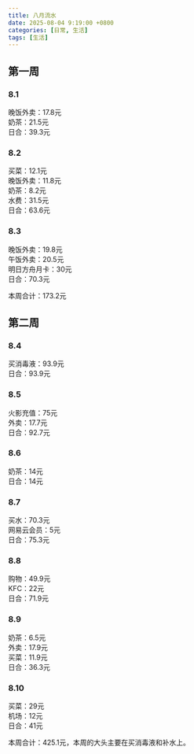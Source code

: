 ```yaml
---
title: 八月流水
date: 2025-08-04 9:19:00 +0800
categories: [日常, 生活]
tags: [生活]
---
```


## 第一周
### 8.1
晚饭外卖：17.8元  
奶茶：21.5元  
日合：39.3元
### 8.2
买菜：12.1元  
晚饭外卖：11.8元  
奶茶：8.2元  
水费：31.5元  
日合：63.6元
### 8.3
晚饭外卖：19.8元  
午饭外卖：20.5元  
明日方舟月卡：30元  
日合：70.3元

本周合计：173.2元

## 第二周
### 8.4
买消毒液：93.9元  
日合：93.9元

### 8.5
火影充值：75元   
外卖：17.7元   
日合：92.7元  

### 8.6
奶茶：14元  
日合：14元

### 8.7
买水：70.3元  
网易云会员：5元  
日合：75.3元

### 8.8
购物：49.9元  
KFC：22元  
日合：71.9元

### 8.9
奶茶：6.5元  
外卖：17.9元  
买菜：11.9元  
日合：36.3元

### 8.10
买菜：29元  
机场：12元  
日合：41元

本周合计：425.1元，本周的大头主要在买消毒液和补水上。